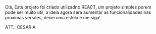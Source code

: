 Olá,
Este projeto foi criado utilizadno REACT, um projeto simples porem pode ser muito util,
a ideia agora sera aumentar as funcionalidades nas proximas versões,
deixe uma estela e me siga!


ATT.:
CESAR A
